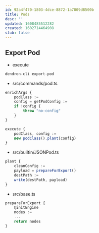 ```yaml
---
id: 92a4f470-1803-4dce-8872-1a7009d8500b
title: Pods
desc: ''
updated: 1608485512282
created: 1602714464908
stub: false
---
```

## Export Pod

- execute

```bash
dendron-cli export-pod
```

- src/commands/pod.ts

```ts
enrichArgs {
    podClass :=
    config = getPodConfig :=
    if !config {
        throw "no-config"
    }
}

execute {
    podClass, config :=
    new podClass().plant(config)
}
```

- src/builtin/JSONPod.ts

```ts
plant {
    cleanConfig :=
    payload = prepareForExport()
    destPath :=
    write(destPath, payload)
}
```

- src/base.ts

```ts
prepareForExport {
    @initEngine
    nodes :=
    ...
    return nodes
}
```

